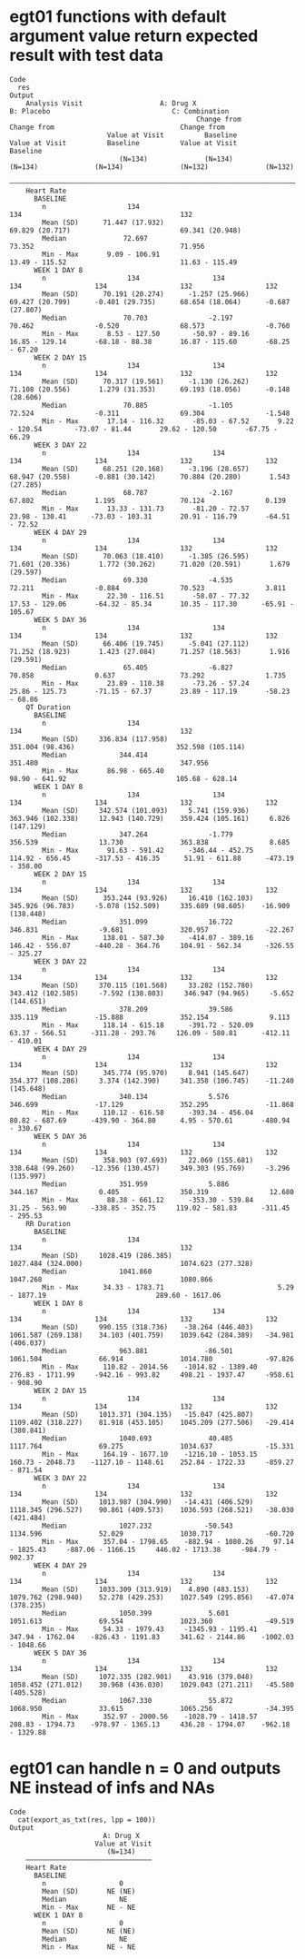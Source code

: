 # egt01 functions with default argument value return expected result with test data

    Code
      res
    Output
        Analysis Visit                   A: Drug X                                B: Placebo                              C: Combination             
                                                  Change from                               Change from                               Change from    
                            Value at Visit          Baseline          Value at Visit          Baseline          Value at Visit          Baseline     
                               (N=134)              (N=134)              (N=134)              (N=134)              (N=132)              (N=132)      
        —————————————————————————————————————————————————————————————————————————————————————————————————————————————————————————————————————————————
        Heart Rate                                                                                                                                   
          BASELINE                                                                                                                                   
            n                    134                                       134                                       132                             
            Mean (SD)      71.447 (17.932)                           69.829 (20.717)                           69.341 (20.948)                       
            Median              72.697                                    73.352                                    71.956                           
            Min - Max       9.09 - 106.91                             13.49 - 115.52                            11.63 - 115.49                       
          WEEK 1 DAY 8                                                                                                                               
            n                    134                  134                  134                  134                  132                  132        
            Mean (SD)      70.191 (20.274)      -1.257 (25.966)      69.427 (20.799)      -0.401 (29.735)      68.654 (18.064)      -0.687 (27.807)  
            Median              70.703               -2.197               70.462               -0.520               68.573               -0.760      
            Min - Max       8.53 - 127.50        -50.97 - 89.16       16.85 - 129.14       -68.18 - 88.38       16.87 - 115.60       -68.25 - 67.20  
          WEEK 2 DAY 15                                                                                                                              
            n                    134                  134                  134                  134                  132                  132        
            Mean (SD)      70.317 (19.561)      -1.130 (26.262)      71.108 (20.556)       1.279 (31.353)      69.193 (18.056)      -0.148 (28.606)  
            Median              70.885               -1.105               72.524               -0.311               69.304               -1.548      
            Min - Max       17.14 - 116.32       -85.03 - 67.52       9.22 - 120.54        -73.07 - 81.44       29.62 - 120.50       -67.75 - 66.29  
          WEEK 3 DAY 22                                                                                                                              
            n                    134                  134                  134                  134                  132                  132        
            Mean (SD)      68.251 (20.168)      -3.196 (28.657)      68.947 (20.558)      -0.881 (30.142)      70.884 (20.280)       1.543 (27.285)  
            Median              68.787               -2.167               67.802               1.195                70.124               0.139       
            Min - Max       13.33 - 131.73       -81.20 - 72.57       23.98 - 130.41      -73.03 - 103.31       20.91 - 116.79       -64.51 - 72.52  
          WEEK 4 DAY 29                                                                                                                              
            n                    134                  134                  134                  134                  132                  132        
            Mean (SD)      70.063 (18.410)      -1.385 (26.595)      71.601 (20.336)       1.772 (30.262)      71.020 (20.591)       1.679 (29.597)  
            Median              69.330               -4.535               72.211               -0.884               70.523               3.811       
            Min - Max       22.30 - 116.51       -58.07 - 77.32       17.53 - 129.06       -64.32 - 85.34       10.35 - 117.30      -65.91 - 105.67  
          WEEK 5 DAY 36                                                                                                                              
            n                    134                  134                  134                  134                  132                  132        
            Mean (SD)      66.406 (19.745)      -5.041 (27.112)      71.252 (18.923)       1.423 (27.084)      71.257 (18.563)       1.916 (29.591)  
            Median              65.405               -6.827               70.858               0.637                73.292               1.735       
            Min - Max       23.89 - 110.38       -73.26 - 57.24       25.86 - 125.73       -71.15 - 67.37       23.89 - 117.19       -58.23 - 68.86  
        QT Duration                                                                                                                                  
          BASELINE                                                                                                                                   
            n                    134                                       134                                       132                             
            Mean (SD)     336.834 (117.958)                          351.004 (98.436)                         352.598 (105.114)                      
            Median             344.414                                   351.480                                   347.956                           
            Min - Max       86.98 - 665.40                            98.90 - 641.92                           105.68 - 628.14                       
          WEEK 1 DAY 8                                                                                                                               
            n                    134                  134                  134                  134                  132                  132        
            Mean (SD)     342.574 (101.093)     5.741 (159.936)     363.946 (102.338)     12.943 (140.729)    359.424 (105.161)     6.826 (147.129)  
            Median             347.264               -1.779              356.539               13.730              363.838               8.685       
            Min - Max       91.63 - 591.42      -346.44 - 452.75     114.92 - 656.45      -317.53 - 416.35      51.91 - 611.88      -473.19 - 358.00 
          WEEK 2 DAY 15                                                                                                                              
            n                    134                  134                  134                  134                  132                  132        
            Mean (SD)      353.244 (93.926)     16.410 (162.103)     345.926 (96.783)     -5.078 (152.509)     335.689 (98.605)    -16.909 (138.448) 
            Median             351.099               16.722              346.831               -9.681              320.957              -22.267      
            Min - Max      138.01 - 587.30      -414.07 - 389.16     146.42 - 556.07      -440.28 - 364.76     104.91 - 562.34      -326.55 - 325.27 
          WEEK 3 DAY 22                                                                                                                              
            n                    134                  134                  134                  134                  132                  132        
            Mean (SD)     370.115 (101.568)     33.282 (152.780)    343.412 (102.585)     -7.592 (138.803)     346.947 (94.965)     -5.652 (144.651) 
            Median             378.209               39.586              335.119              -15.888              352.154               9.113       
            Min - Max      118.14 - 615.18      -391.72 - 520.09      63.37 - 566.51      -311.28 - 293.76     126.09 - 580.81      -412.11 - 410.01 
          WEEK 4 DAY 29                                                                                                                              
            n                    134                  134                  134                  134                  132                  132        
            Mean (SD)      345.774 (95.970)     8.941 (145.647)     354.377 (108.286)     3.374 (142.390)     341.358 (106.745)    -11.240 (145.648) 
            Median             340.134               5.576               346.699              -17.129              352.295              -11.868      
            Min - Max      110.12 - 616.58      -393.34 - 456.04      80.82 - 687.69      -439.90 - 364.80      4.95 - 570.61       -480.94 - 330.67 
          WEEK 5 DAY 36                                                                                                                              
            n                    134                  134                  134                  134                  132                  132        
            Mean (SD)      358.903 (97.693)     22.069 (155.681)     338.648 (99.260)    -12.356 (130.457)     349.303 (95.769)     -3.296 (135.997) 
            Median             351.959               5.886               344.167               0.405               350.319               12.680      
            Min - Max       88.38 - 661.12      -353.30 - 539.84      31.25 - 563.90      -338.85 - 352.75     119.02 - 581.83      -311.45 - 295.53 
        RR Duration                                                                                                                                  
          BASELINE                                                                                                                                   
            n                    134                                       134                                       132                             
            Mean (SD)     1028.419 (286.385)                        1027.484 (324.000)                        1074.623 (277.328)                     
            Median             1041.860                                  1047.268                                  1080.866                          
            Min - Max      34.33 - 1783.71                            5.29 - 1877.19                           289.60 - 1617.06                      
          WEEK 1 DAY 8                                                                                                                               
            n                    134                  134                  134                  134                  132                  132        
            Mean (SD)     990.155 (318.736)    -38.264 (446.403)    1061.587 (269.138)    34.103 (401.759)    1039.642 (284.389)   -34.981 (406.037) 
            Median             963.881              -86.501              1061.504              66.914              1014.780             -97.826      
            Min - Max      110.82 - 2014.56    -1014.82 - 1389.40    276.83 - 1711.99     -942.16 - 993.82     498.21 - 1937.47     -958.61 - 908.90 
          WEEK 2 DAY 15                                                                                                                              
            n                    134                  134                  134                  134                  132                  132        
            Mean (SD)     1013.371 (304.135)   -15.047 (425.807)    1109.402 (318.227)    81.918 (453.105)    1045.209 (277.506)   -29.414 (380.841) 
            Median             1040.693              40.485              1117.764              69.275              1034.637             -15.331      
            Min - Max      164.19 - 1677.10    -1216.10 - 1053.15    160.73 - 2048.73    -1127.10 - 1148.61    252.84 - 1722.33     -859.27 - 871.54 
          WEEK 3 DAY 22                                                                                                                              
            n                    134                  134                  134                  134                  132                  132        
            Mean (SD)     1013.987 (304.990)   -14.431 (406.529)    1118.345 (296.527)    90.861 (409.573)    1036.593 (268.521)   -38.030 (421.484) 
            Median             1027.232             -50.543              1134.596              52.029              1030.717             -60.720      
            Min - Max      357.04 - 1798.65    -882.94 - 1080.26     97.14 - 1825.43     -887.06 - 1166.15     446.02 - 1713.38     -984.79 - 902.37 
          WEEK 4 DAY 29                                                                                                                              
            n                    134                  134                  134                  134                  132                  132        
            Mean (SD)     1033.309 (313.919)    4.890 (483.153)     1079.762 (298.940)    52.278 (429.253)    1027.549 (295.856)   -47.074 (378.235) 
            Median             1050.399              5.601               1051.613              69.554              1023.360             -49.519      
            Min - Max      54.33 - 1979.43     -1345.93 - 1195.41    347.94 - 1762.04    -826.43 - 1191.83     341.62 - 2144.86    -1002.03 - 1048.66
          WEEK 5 DAY 36                                                                                                                              
            n                    134                  134                  134                  134                  132                  132        
            Mean (SD)     1072.335 (282.901)    43.916 (379.048)    1058.452 (271.012)    30.968 (436.030)    1029.043 (271.211)   -45.580 (405.528) 
            Median             1067.330              55.872              1068.950              33.615              1065.256             -34.395      
            Min - Max      352.97 - 2000.56    -1028.79 - 1418.57    208.83 - 1794.73    -978.97 - 1365.13     436.28 - 1794.07    -962.18 - 1329.88 

# egt01 can handle n = 0 and outputs NE instead of infs and NAs

    Code
      cat(export_as_txt(res, lpp = 100))
    Output
                           A: Drug X   
                         Value at Visit
                            (N=134)    
        ———————————————————————————————
        Heart Rate                     
          BASELINE                     
            n                  0       
            Mean (SD)       NE (NE)    
            Median             NE      
            Min - Max       NE - NE    
          WEEK 1 DAY 8                 
            n                  0       
            Mean (SD)       NE (NE)    
            Median             NE      
            Min - Max       NE - NE    

